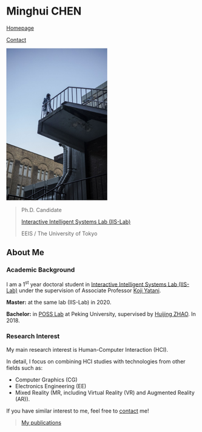# Minghui CHEN

[Homepage](*//minghuihub.github.io)

[Contact](*//iraka-c.github.io/markdown.html?title=Contact&src=%2F%2Fminghuihub.github.io%2Fmarkdowns%2Fcontact.md&bg=%2F%2Fminghuihub.github.io%2Fresources%2Fmain-bg.jpg)

<img src="../resources/intro/self.jpg" height=400/>

> Ph.D. Candidate
>
> [Interactive Intelligent Systems Lab (IIS-Lab)](https://iis-lab.org/)
>
> EEIS / The University of Tokyo

## About Me

### Academic Background

I am a 1<sup>st</sup> year doctoral student in [Interactive Intelligent Systems Lab (IIS-Lab)](https://iis-lab.org/) under the supervision of Associate Professor [Koji Yatani](https://iis-lab.org/member/koji-yatani/).

**Master:** at the same lab (IIS-Lab) in 2020.

**Bachelor:** in [POSS Lab](http://www.poss.pku.edu.cn/) at Peking University, supervised by [Huijing ZHAO](http://www.poss.pku.edu.cn/members/zhaohj/index-e.htm). In 2018.

### Research Interest

My main research interest is Human-Computer Interaction (HCI).

In detail, I focus on combining HCI studies with technologies from other fields such as:

* Computer Graphics (CG)
* Electronics Engineering (EE)
* Mixed Reality (MR, including Virtual Reality (VR) and Augmented Reality (AR)).

If you have similar interest to me, feel free to [contact](//iraka-c.github.io/markdown.html?title=Contact&src=%2F%2Fminghuihub.github.io%2Fmarkdowns%2Fcontact.md&bg=%2F%2Fminghuihub.github.io%2Fresources%2Fmain-bg.jpg) me!

> [My publications](//iraka-c.github.io/markdown.html?title=Research&src=%2F%2Fminghuihub.github.io%2Fmarkdowns%2Fresearch.md&bg=%2F%2Fminghuihub.github.io%2Fresources%2Fmain-bg.jpg)

